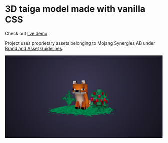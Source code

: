 # 3D taiga model made with vanilla CSS

Check out [live demo](https://julesmuskala.github.io/css-taiga/).

Project uses proprietary assets belonging to Mojang Synergies AB under [Brand and Asset Guidelines](https://www.minecraft.net/en-us/terms).

![App screenshot presenting 3D Minecraft Fox](image.png)
